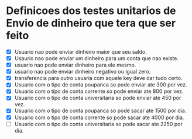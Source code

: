 # Definicoes dos testes unitarios de Envio de dinheiro que tera que ser feito 

- [x]  Usuario nao pode enviar dinheiro maior que seu saldo.
- [x] Usaurio nao pode enviar um dinheiro para um conta que nao existe.
- [x] usuario nao pode enviar dinheiro para ele mesmo.
- [x] usuario nao pode enviar dinheiro negativo ou igual zero.
- [x] transferencia para outro usuaria com aquele key deve dar tudo certo.
- [x] Usuario com o tipo de conta poupanca so pode enviar ate 300 por vez.
- [x] Usuario com o tipo de conta corrente so pode enviar ate 800 por vez.
- [x] Usuario com o tipo de conta universitaria so pode enviar ate 450 por vez.
- [x] Usuario com o tipo de conta poupanca so pode sacar ate 1500 por dia.
- [x] Usuario com o tipo de conta corrente so pode sacar ate 4000 por dia.
- [ ] Usuario com o tipo de conta universitaria so pode sacar ate 2250 por dia.